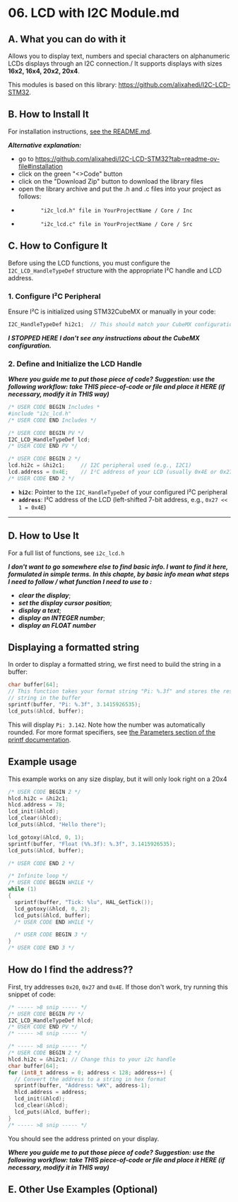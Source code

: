 # 06. LCD with I2C Module.md

## A. What you can do with it
Allows you to display text, numbers and special characters on alphanumeric LCDs displays through an I2C connection./
It supports displays with sizes **16x2, 16x4, 20x2, 20x4**.

This modules is based on this library: https://github.com/alixahedi/I2C-LCD-STM32.

## B. How to Install It
For installation instructions, [see the README.md](https://github.com/alixahedi/I2C-LCD-STM32?tab=readme-ov-file#installation).

***Alternative explanation:***
- go to https://github.com/alixahedi/I2C-LCD-STM32?tab=readme-ov-file#installation
- click on the green "<>Code" button
- click on the "Download Zip" button to download the library files
- open the library archive and put the .h and .c files into your project as follows:
-            "i2c_lcd.h" file in YourProjectName / Core / Inc
-            "i2c_lcd.c" file in YourProjectName / Core / Src 


## C. How to Configure It

Before using the LCD functions, you must configure the `I2C_LCD_HandleTypeDef` structure with the appropriate I²C handle and LCD address.

### 1. Configure I²C Peripheral

Ensure I²C is initialized using STM32CubeMX or manually in your code:

```c
I2C_HandleTypeDef hi2c1;  // This should match your CubeMX configuration
```
***I STOPPED HERE***
***I don't see any instructions about the CubeMX configuration.***

### 2. Define and Initialize the LCD Handle

***Where you guide me to put those piece of code?***
***Suggestion: use the following workflow: take THIS piece-of-code or file and place it HERE (if necessary, modify it in THIS way)***

```c
/* USER CODE BEGIN Includes *
#include "i2c_lcd.h"
/* USER CODE END Includes */

/* USER CODE BEGIN PV */
I2C_LCD_HandleTypeDef lcd;
/* USER CODE END PV */

/* USER CODE BEGIN 2 */
lcd.hi2c = &hi2c1;     // I2C peripheral used (e.g., I2C1)
lcd.address = 0x4E;    // I²C address of your LCD (usually 0x4E or 0x27, see below how to find it if not)
/* USER CODE END 2 */
```

* **`hi2c`**: Pointer to the `I2C_HandleTypeDef` of your configured I²C peripheral
* **`address`**: I²C address of the LCD (left-shifted 7-bit address, e.g., `0x27 << 1 = 0x4E`)

---

## D. How to Use It 
For a full list of functions, see `i2c_lcd.h`

***I don't want to go somewhere else to find basic info. I want to find it here, formulated in simple terms.***
***In this chapte, by basic info mean what steps I need to follow / what function I need to use to :***
- ***clear the display***;
- ***set the display cursor position***;
- ***display a text***;
- ***display an INTEGER number***;
- ***display an FLOAT number***

## Displaying a formatted string
In order to display a formatted string, we first need to build the string in a buffer:
```c
char buffer[64];
// This function takes your format string "Pi: %.3f" and stores the resulting
// string in the buffer
sprintf(buffer, "Pi: %.3f", 3.1415926535);
lcd_puts(&hlcd, buffer);
```
This will display `Pi: 3.142`. Note how the number was automatically rounded. For more format specifiers, see [the Parameters section of the printf documentation](https://cplusplus.com/reference/cstdio/printf/).

## Example usage
This example works on any size display, but it will only look right on a 20x4
```c
/* USER CODE BEGIN 2 */
hlcd.hi2c = &hi2c1;
hlcd.address = 78;
lcd_init(&hlcd);
lcd_clear(&hlcd);
lcd_puts(&hlcd, "Hello there");

lcd_gotoxy(&hlcd, 0, 1);
sprintf(buffer, "Float (%%.3f): %.3f", 3.1415926535);
lcd_puts(&hlcd, buffer);

/* USER CODE END 2 */

/* Infinite loop */
/* USER CODE BEGIN WHILE */
while (1)
{
  sprintf(buffer, "Tick: %lu", HAL_GetTick());
  lcd_gotoxy(&hlcd, 0, 2);
  lcd_puts(&hlcd, buffer);
  /* USER CODE END WHILE */

  /* USER CODE BEGIN 3 */
}
/* USER CODE END 3 */
```

## How do I find the address??
First, try addresses `0x20`, `0x27` and `0x4E`. If those don't work, try running this snippet of code:

```c
/* ----- >8 snip ----- */
/* USER CODE BEGIN PV */
I2C_LCD_HandleTypeDef hlcd;
/* USER CODE END PV */
/* ----- >8 snip ----- */

/* ----- >8 snip ----- */
/* USER CODE BEGIN 2 */
hlcd.hi2c = &hi2c1; // Change this to your i2c handle
char buffer[64];
for (int8_t address = 0; address < 128; address++) {
  // Convert the address to a string in hex format
  sprintf(buffer, "Address: %#X", address-1);
  hlcd.address = address;
  lcd_init(&hlcd);
  lcd_clear(&hlcd);
  lcd_puts(&hlcd, buffer);
}
/* ----- >8 snip ----- */
```
You should see the address printed on your display.

***Where you guide me to put those piece of code?***
***Suggestion: use the following workflow: take THIS piece-of-code or file and place it HERE (if necessary, modify it in THIS way)***

## E. Other Use Examples (Optional)
